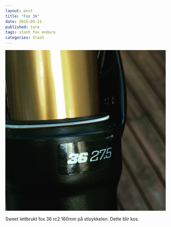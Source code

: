```yaml
---
layout: post
title: "Fox 36"
date: 2015-05-21
published: ture
tags: stash fox enduro
categories: Stash
---
```


<img src="/assets/fox.jpg" alt="Fox 36"/>

Sweet lettbrukt fox 36 rc2 160mm på stisykkelen. Dette blir kos.

